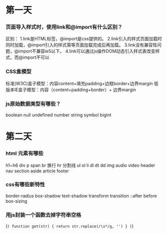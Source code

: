 # 第一天

### 页面导入样式时，使用link和@import有什么区别？

区别：
1.link是HTML标签，@import是css提供的。
2.link引入的样式页面加载时同时加载，@import引入的样式需等页面加载完成后再加载。
3.link没有兼容性问题，@import不兼容ie5以下。
4.link可以通过js操作DOM动态引入样式表改变样式，而@import不可以

### CSS盒模型

标准(W3C)盒子模型：内容content+填充padding+边框border+边界margin
低版本IE盒子模型：内容（content+padding+border）+ 边界margin

### js原始数据类型有哪些？

boolean null undefined number string symbol bigint

# 第二天
### html 元素有哪些
  h1~h6 
  div
  p
  span 
  br 换行
  hr 分割线
  ul ol li dl dt dd 
  img 
  audio 
  video 
  header 
  nav 
  section 
  aside 
  article 
  footer 
### css有哪些新特性
  border-radius 
  box-shadow 
  text-shadow 
  transform 
  transition
  ::after before
  box-sizing
### 用js封装一个函数去掉字符串空格 
(```)
 function get(str) {
        return str.replace(/\s*/g, '')
 }
(```)